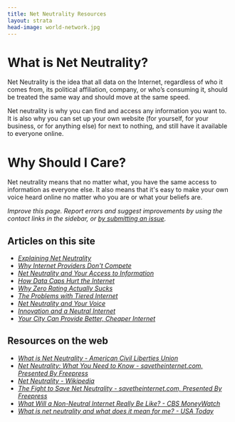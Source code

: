 ```yaml
---
title: Net Neutrality Resources
layout: strata
head-image: world-network.jpg
---
```


# What is Net Neutrality?
Net Neutrality is the idea that all data on the Internet, regardless of who it comes from, its political affiliation, company, or who’s consuming it, should be treated the same way and should move at the same speed.

Net neutrality is why you can find and access any information you want to. It is also why you can set up your own website (for yourself, for your business, or for anything else) for next to nothing, and still have it available to everyone online.

# Why Should I Care?
Net neutrality means that no matter what, you have the same access to information as everyone else. It also means that it's easy to make your own voice heard online no matter who you are or what your beliefs are.

_Improve this page. Report errors and suggest improvements by using the contact links in the sidebar, or [by submitting an issue](https://gitlab.com/thenaterhood/thenaterhood.gitlab.io/issues)._

## Articles on this site

* _[Explaining Net Neutrality]({{site.url}}/blog/read/2016.12.05.htm/)_
* _[Why Internet Providers Don't Compete]({{site.url}}/blog/read/2016.12.23.htm/)_
* _[Net Neutrality and Your Access to Information]({{site.url}}/blog/read/2017.01.04.htm/)_
* _[ How Data Caps Hurt the Internet]({{site.url}}/blog/read/2017.01.10.htm/)_
* _[Why Zero Rating Actually Sucks]({{site.url}}/blog/read/2017.01.16.htm/)_
* _[The Problems with Tiered Internet]({{site.url}}/blog/read/2017.01.25.htm/)_
* _[Net Neutrality and Your Voice]({{site.url}}/blog/read/2017.02.02.htm/)_
* _[Innovation and a Neutral Internet]({{site.url}}/blog/read/2017.02.08.htm/)_
* _[Your City Can Provide Better, Cheaper Internet]({{site.url}}/blog/read/2017.02.23.htm/)_

## Resources on the web
- _[What is Net Neutrality - American Civil Liberties Union](https://www.aclu.org/feature/what-net-neutrality)_
- _[Net Neutrality: What You Need to Know - savetheinternet.com, Presented By Freepress](http://www.savetheinternet.com/net-neutrality-what-you-need-know-now)_
- _[Net Neutrality - Wikipedia](https://en.wikipedia.org/wiki/Net_neutrality)_
- _[The Fight to Save Net Neutrality - savetheinternet.com, Presented By Freepress](http://www.savetheinternet.com/net-neutrality-resources)_
- _[What Will a Non-Neutral Internet Really Be Like? - CBS MoneyWatch](http://www.cbsnews.com/news/what-will-a-non-neutral-net-really-be-like/)_
- _[What is net neutrality and what does it mean for me? - USA Today](http://www.usatoday.com/story/tech/2015/02/24/net-neutrality-what-is-it-guide/23237737/)_



